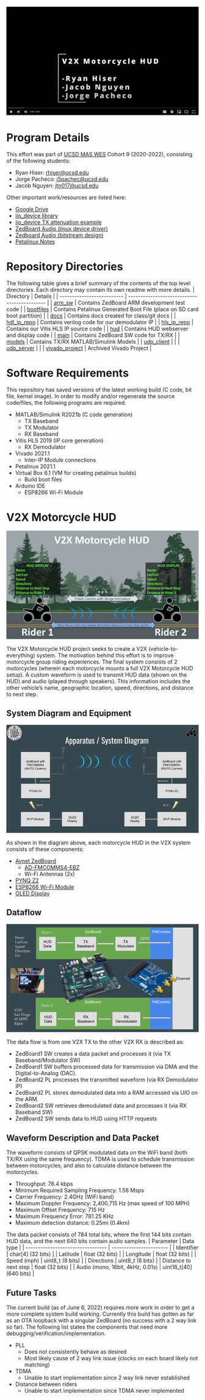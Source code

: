 [![alt text](docs/images/thumbnail.png?raw=true)](https://www.youtube.com/watch?v=SJ1P-lReLIU)

# Program Details
This effort was part of [UCSD MAS WES](https://jacobsschool.ucsd.edu/mas/wes) Cohort 9 (2020-2022), consisting of the following students:
- Ryan Hiser: rhiser@ucsd.edu
- Jorge Pacheco: j5pachec@ucsd.edu
- Jacob Nguyen: jtn017@ucsd.edu

Other important work/resources are listed here:
- [Google Drive](https://drive.google.com/drive/folders/1-ji_W6FZ46F6Ge3nmcZqJ8UrlpsPyltQ?usp=sharing)
- [iio_device library](https://analogdevicesinc.github.io/libiio/v0.16/group__Device)
- [iio_device TX attenuation example](https://wiki.analog.com/resources/tools-software/linux-drivers/iio-transceiver/ad9361#tx_attenuation_control)
- [ZedBoard Audio (linux device driver)](https://yuhei1-horibe.medium.com/linux-device-driver-for-zedboard-audio-7e2d1efc2941)
- [Zedboard Audio (bitstream design)](https://yuhei1-horibe.medium.com/zedboard-audio-hardware-design-b19c3a1bf453)
- [Petalinux Notes](./docs/bsp_notes.md)
  
# Repository Directories
The following table gives a brief summary of the contents of the top level directories.
Each directory may contain its own readme with more details.
| Directory                  | Details                                      |
| -------------------------- | -------------------------------------------- |
| [arm_sw](arm_sw)           | Contains ZedBoard ARM development test code  |
| [bootfiles](bootfiles)     | Contains Petalinux Generated Boot File (place on SD card boot partition)  |
| [docs](docs)               | Contains docs created for class/git docs     |
| [hdl_ip_repo](hdl_ip_repo) | Contains verilog code for our demodulator IP |
| [hls_ip_repo](hls_ip_repo) | Contains our Vitis HLS IP source code        |
| [hud](hud)                 | Contains HUD webserver and display code      |
| [main](main)               | Contains ZedBoard SW code for TX/RX          |
| [models](models)           | Contains TX/RX MATLAB/Simulink Models        |
| [udp_client](udp_client)           |         |
| [udp_server](udp_server)           |         |
| [vivado_project](vivado_project)   | Archived Vivado Project         |

# Software Requirements
This repository has saved versions of the latest working build (C code, bit file, kernel image).
In order to modify and/or regenerate the source code/files, the following programs are required.

- MATLAB/Simulink R2021b (C code generation)
  - TX Baseband
  - TX Modulator
  - RX Baseband
- Vitis HLS 2019 (IP core generation)
  - RX Demodulator
- Vivado 2021.1
  - Inter-IP Module connections
- Petalinux 2021.1
- Virtual Box 6.1 (VM for creating petalinux builds)
  - Build boot files
- Arduino IDE
  - ESP8266 Wi-Fi Module


# V2X Motorcycle HUD
![alt text](docs/images/v2x.png?raw=true)

The V2X Motorcycle HUD project seeks to create a V2X (vehicle-to-everything) system.
The motivation behind this effort is to improve motorcycle group riding experiences.
The final system consists of 2 motorcycles (wherein each motorcycle mounts a full V2X Motorcycle HUD setup).
A custom waveform is used to transmit HUD data (shown on the HUD) and audio (played through speakers).
This information includes the other vehicle’s name, geographic location, speed, directions, and distance to next step.

## System Diagram and Equipment
![alt text](docs/images/apparatus.png?raw=true)

As shown in the diagram above, each motorcycle HUD in the V2X system consists of these components:

- [Avnet ZedBoard](https://www.avnet.com/wps/portal/us/products/avnet-boards/avnet-board-families/zedboard/)
  - [AD-FMCOMMS4-EBZ](https://www.analog.com/en/design-center/evaluation-hardware-and-software/evaluation-boards-kits/eval-ad-fmcomms4-ebz.html)
  - Wi-Fi Antennas (2x)
- [PYNQ Z2](http://www.pynq.io/board.html)
- [ESP8266 Wi-Fi Module](https://www.amazon.com/gp/product/B081CSJV2V/ref=ppx_yo_dt_b_asin_title_o01_s00?ie=UTF8&psc=1)
- [OLED Display](https://www.amazon.com/gp/product/B09JWN8K99/ref=ppx_yo_dt_b_asin_title_o01_s00?ie=UTF8&th=1)

## Dataflow
![alt text](docs/images/dataflow.png?raw=true)

The data flow is from one V2X TX to the other V2X RX is described as:

- ZedBoard1 SW creates a data packet and processes it (via TX Baseband/Modulator SW)
- ZedBoard1 SW buffers processed data for transmission via DMA and the Digital-to-Analog (DAC).
- ZedBoard2 PL processes the transmitted waveform (via RX Demodulator IP)
- ZedBoard2 PL stores demodulated data into a RAM accessed via UIO on the ARM.
- ZedBoard2 SW retrieves demodulated data and processes it (via RX Baseband SW) 
- ZedBoard2 SW sends data to HUD using HTTP requests

## Waveform Description and Data Packet
The waveform consists of QPSK modulated data on the WiFi band (both TX/RX using the same frequency).
TDMA is used to schedule transmission between motorcycles, and also to calculate distance between the motorcycles.

- Throughput: 78.4 kbps
- Minimum Required Sampling Frequency: 1.58 Msps
- Carrier Frequency: 2.4GHz (WiFi band)
- Maximum Doppler Frequency: 2,400,715 Hz (max speed of 100 MPH)
- Maximum Offset Frequency: 715 Hz
- Maximum Frequency Error: 781.25 KHz
- Maximum detection distance: 0.25mi (0.4km)

The data packet consists of 784 total bits, where the first 144 bits contain HUD data, and the next 640 bits contain audio samples.
| Parameter                         | Data type               |
| --------------------------------- | ----------------------- |
| Identifier                        | char[4]      (32 bits)  |
| Latitude                          | float        (32 bits)  |
| Longitude                         | float        (32 bits)  |
| Speed (mph)                       | uint8_t      (8  bits)  |
| Directions                        | uint8_t      (8  bits)  |
| Distance to next step             | float        (32 bits)  |
| Audio (mono, 16bit, 4kHz, 0.01s)  | uint16_t[40] (640 bits) |

## Future Tasks
The current build (as of June 6, 2022) requires more work in order to get a more complete system build working.
Currently this build has gotten as far as an OTA loopback with a singular ZedBoard (no success with a 2 way link so far).
The following list states the components that need more debugging/verification/implementation.

- PLL
  - Does not consistently behave as desired
  - Most likely cause of 2 way link issue (clocks on each board likely not matching)
- TDMA
  - Unable to start implementation since 2 way link never established
- Distance between riders
  - Unable to start implementation since TDMA never implemented
